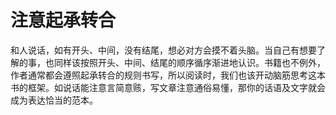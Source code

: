 # 注意起承转合

和人说话，如有开头、中间，没有结尾，想必对方会摸不着头脑。当自己有想要了解的事，也同样该按照开头、中间、结尾的顺序循序渐进地认识。书籍也不例外，作者通常都会遵照起承转合的规则书写，所以阅读时，我们也该开动脑筋思考这本书的框架。如说话能注意言简意赅，写文章注意通俗易懂，那你的话语及文字就会成为表达恰当的范本。
